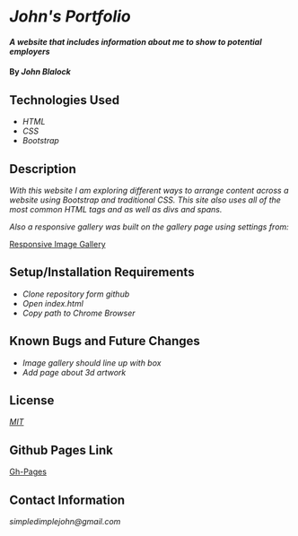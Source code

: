 # _John's Portfolio_

#### _A website that includes information about me to show to potential employers_

#### By _**John Blalock**_

## Technologies Used

* _HTML_
* _CSS_
* _Bootstrap_

## Description

_With this website I am exploring different ways to arrange content across a website using Bootstrap and traditional CSS.  This site also uses all of the most common HTML tags and as well as divs and spans._

_Also a responsive gallery was built on the gallery page using settings from:_ 

[Responsive Image Gallery](https://www.w3schools.com/howto/howto_css_image_grid_responsive.asp) 

## Setup/Installation Requirements

* _Clone repository form github_
* _Open index.html_
* _Copy path to Chrome Browser_


## Known Bugs and Future Changes

* _Image gallery should line up with box_
* _Add page about 3d artwork_

## License

_[MIT](https://opensource.org/licenses/MIT)_

## Github Pages Link

[Gh-Pages](simpledimplejohn.github.io/johnPortfolio)

## Contact Information

_simpledimplejohn@gmail.com_